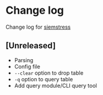 # Change log
Change log for [siemstress](https://github.com/dogoncouch/siemstress)

## [Unreleased]
- Parsing
- Config file
- `--clear` option to drop table
- `-q` option to query table
- Add query module/CLI query tool

